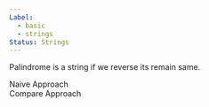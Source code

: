 ```yaml
---
Label:
  - basic
  - strings
Status: Strings
---
```

Palindrome is a string if we reverse its remain same.

Naive Approach  
Compare Approach